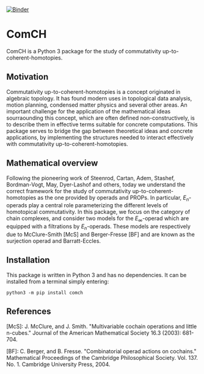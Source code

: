 [![Binder](https://mybinder.org/badge_logo.svg)](https://mybinder.org/v2/gh/ammedmar/comch/master?filepath=notebooks)

# ComCH

ComCH is a Python 3 package for the study of commutativity
up-to-coherent-homotopies.

## Motivation

Commutativity up-to-coherent-homotopies is a concept originated in
algebraic topology. It has found modern uses in topological data
analysis, motion planning, condensed matter physics and several other
areas. An important challenge for the application of the mathematical
ideas sourraounding this concept, which are often defined
non-constructively, is to describe them in effective terms suitable for
concrete computations. This package serves to bridge the gap between
theoretical ideas and concrete applications, by implementing the
structures needed to interact effectively with commutativity
up-to-coherent-homotopies.

## Mathematical overview

Following the pioneering work of Steenrod, Cartan, Adem, Stashef,
Bordman-Vogt, May, Dyer-Lashof and others, today we understand the
correct framework for the study of commutativity
up-to-coherent-homotopies as the one provided by operads and PROPs. In
particular, *E*<sub>*n*</sub>-operads play a central role parameterizing
the different levels of homotopical commutativity. In this package, we
focus on the category of chain complexes, and consider two models for
the *E*<sub>∞</sub>-operad which are equipped with a filtrations by
*E*<sub>*n*</sub>-operads. These models are respectively due to
McClure-Smith [McS] and Berger-Fresse [BF] and are known as the
surjection operad and Barratt-Eccles.

## Installation

This package is written in Python 3 and has no dependencies. It can be
installed from a terminal simply entering:

`python3 -m pip install comch`

## References

[McS]: J. McClure, and J. Smith. "Multivariable cochain operations and
little n-cubes." Journal of the American Mathematical Society 16.3
(2003): 681-704.

[BF]: C. Berger, and B. Fresse. "Combinatorial operad actions on
cochains." Mathematical Proceedings of the Cambridge Philosophical
Society. Vol. 137. No. 1. Cambridge University Press, 2004.